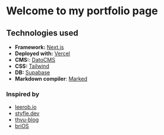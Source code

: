 # Welcome to my portfolio page

## Technologies used

- **Framework:** [Next.js](https://nextjs.org/)
- **Deployed with:** [Vercel](https://vercel.com/home)
- **CMS:**: [DatoCMS](https://www.datocms.com/)
- **CSS:** [Tailwind](https://tailwindcss.com/)
- **DB:** [Supabase](https://supabase.com/)
- **Markdown compiler**: [Marked](https://github.com/markedjs/marked)

### Inspired by

- [leerob.io](https://github.com/leerob/leerob.io)
- [styfle.dev](https://github.com/styfle/styfle.dev)
- [thvu-blog](https://github.com/ThangHuuVu/thvu-blog)
- [briOS](https://github.com/brianlovin/briOS)
